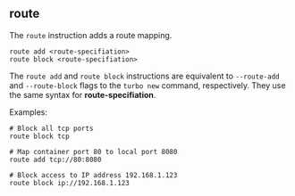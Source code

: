 ## route

The `route` instruction adds a route mapping.

```
route add <route-specifiation>
route block <route-specifiation>
```

The `route add` and `route block` instructions are equivalent to `--route-add` and `--route-block` flags to the `turbo new` command, respectively. They use the same syntax for **route-specifiation**.

Examples:

```
# Block all tcp ports
route block tcp

# Map container port 80 to local port 8080
route add tcp://80:8080

# Block access to IP address 192.168.1.123
route block ip://192.168.1.123
```
